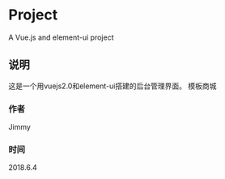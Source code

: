 #   Project
A Vue.js and element-ui project

##  说明
这是一个用vuejs2.0和element-ui搭建的后台管理界面。
模板商城

### 作者

Jimmy

### 时间

2018.6.4
